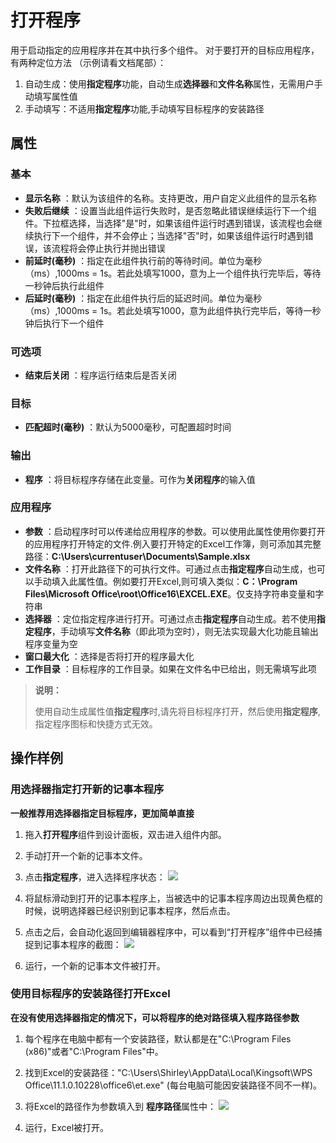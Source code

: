 # 打开程序

用于启动指定的应用程序并在其中执行多个组件。
对于要打开的目标应用程序，有两种定位方法 （示例请看文档尾部）：
1. 自动生成：使用**指定程序**功能，自动生成**选择器**和**文件名称**属性，无需用户手动填写属性值
2. 手动填写：不适用**指定程序**功能,手动填写目标程序的安装路径

## 属性

### 基本
- **显示名称** ：默认为该组件的名称。支持更改，用户自定义此组件的显示名称
- **失败后继续** ：设置当此组件运行失败时，是否忽略此错误继续运行下一个组件。下拉框选择，当选择"是"时，如果该组件运行时遇到错误，该流程也会继续执行下一个组件，并不会停止；当选择"否"时，如果该组件运行时遇到错误，该流程将会停止执行并抛出错误
- **前延时(毫秒)** ：指定在此组件执行前的等待时间。单位为毫秒（ms）,1000ms = 1s。若此处填写1000，意为上一个组件执行完毕后，等待一秒钟后执行此组件
- **后延时(毫秒)** ：指定在此组件执行后的延迟时间。单位为毫秒（ms）,1000ms = 1s。若此处填写1000，意为此组件执行完毕后，等待一秒钟后执行下一个组件


### 可选项

- **结束后关闭** ：程序运行结束后是否关闭

### 目标

- **匹配超时(毫秒)** ：默认为5000毫秒，可配置超时时间

### 输出

- **程序** ：将目标程序存储在此变量。可作为**关闭程序**的输入值

### 应用程序

- **参数** ：启动程序时可以传递给应用程序的参数。可以使用此属性使用你要打开的应用程序打开特定的文件.例入要打开特定的Excel工作簿，则可添加其完整路径：**C:\Users\currentuser\Documents\Sample.xlsx**
- **文件名称** ：打开此路径下的可执行文件。可通过点击**指定程序**自动生成，也可以手动填入此属性值。例如要打开Excel,则可填入类似：**C：\Program Files\Microsoft Office\root\Office16\EXCEL.EXE**。仅支持字符串变量和字符串
- **选择器** ：定位指定程序进行打开。可通过点击**指定程序**自动生成。若不使用**指定程序**，手动填写**文件名称**（即此项为空时），则无法实现最大化功能且输出程序变量为空
- **窗口最大化** ：选择是否将打开的程序最大化
- **工作目录** ：目标程序的工作目录。如果在文件名中已给出，则无需填写此项
>**说明：**
>
>使用自动生成属性值<b>指定程序</b>时,请先将目标程序打开，然后使用<b>指定程序</b>,指定程序图标和快捷方式无效。

## 操作样例

### 用选择器指定打开新的记事本程序

**一般推荐用选择器指定目标程序，更加简单直接**

1. 拖入**打开程序**组件到设计面板，双击进入组件内部。

2. 手动打开一个新的记事本文件。

3. 点击**指定程序**，进入选择程序状态：
![](https://docimages.blob.core.chinacloudapi.cn/images/Activities/openApp-1.png)

4. 将鼠标滑动到打开的记事本程序上，当被选中的记事本程序周边出现黄色框的时候，说明选择器已经识别到记事本程序，然后点击。

5. 点击之后，会自动化返回到编辑器程序中，可以看到“打开程序”组件中已经捕捉到记事本程序的截图：
![](https://docimages.blob.core.chinacloudapi.cn/images/Activities/openApp-2.png)

6. 运行，一个新的记事本文件被打开。


### 使用目标程序的安装路径打开Excel

**在没有使用选择器指定的情况下，可以将程序的绝对路径填入程序路径参数**

1. 每个程序在电脑中都有一个安装路径，默认都是在"C:\Program Files (x86)"或者"C:\Program Files"中。

2. 找到Excel的安装路径："C:\Users\Shirley\AppData\Local\Kingsoft\WPS Office\11.1.0.10228\office6\et.exe" (每台电脑可能因安装路径不同不一样)。

3. 将Excel的路径作为参数填入到 **程序路径**属性中：
![](https://docimages.blob.core.chinacloudapi.cn/images/Activities/openApp-3.png )

4. 运行，Excel被打开。
